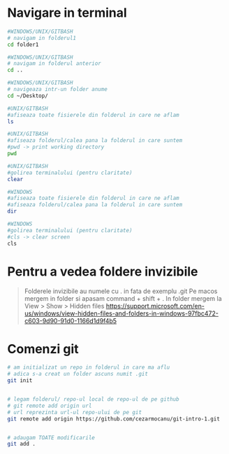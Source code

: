 # Navigare in terminal
```bash
#WINDOWS/UNIX/GITBASH
# navigam in folderul1
cd folder1

#WINDOWS/UNIX/GITBASH
# navigam in folderul anterior
cd ..

#WINDOWS/UNIX/GITBASH
# navigeaza intr-un folder anume
cd ~/Desktop/

#UNIX/GITBASH
#afiseaza toate fisierele din folderul in care ne aflam
ls

#UNIX/GITBASH
#afiseaza folderul/calea pana la folderul in care suntem
#pwd -> print working directory
pwd

#UNIX/GITBASH
#golirea terminalului (pentru claritate)
clear

#WINDOWS
#afiseaza toate fisierele din folderul in care ne aflam
#afiseaza folderul/calea pana la folderul in care suntem
dir

#WINDOWS
#golirea terminalului (pentru claritate)
#cls -> clear screen
cls
```

# Pentru a vedea foldere invizibile
> Folderele invizibile au numele cu . in fata de exemplu .git
> Pe macos mergem in folder si apasam command + shift + .
> In folder mergem la View > Show > Hidden files
https://support.microsoft.com/en-us/windows/view-hidden-files-and-folders-in-windows-97fbc472-c603-9d90-91d0-1166d1d9f4b5



# Comenzi git
```bash
# am initializat un repo in folderul in care ma aflu
# adica s-a creat un folder ascuns numit .git
git init


# legam folderul/ repo-ul local de repo-ul de pe github
# git remote add origin url
# url reprezinta url-ul repo-ului de pe git
git remote add origin https://github.com/cezarmocanu/git-intro-1.git


# adaugam TOATE modificarile
git add .
```